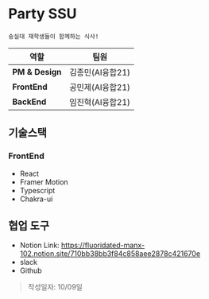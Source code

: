 # Party SSU 

```
숭실대 재학생들이 함께하는 식사!
```

|역할|팀원|  
|-----|---| 
|__PM & Design__| 김종민(AI융합21)|  
|__FrontEnd__| 공민제(AI융합21)|  
|__BackEnd__| 임진혁(AI융합21)|  


## 기술스택


### FrontEnd
* React
* Framer Motion
* Typescript
* Chakra-ui


## 협업 도구
* Notion Link: https://fluoridated-manx-102.notion.site/710bb38bb3f84c858aee2878c421670e
* slack
* Github

> 작성일자: 10/09일

